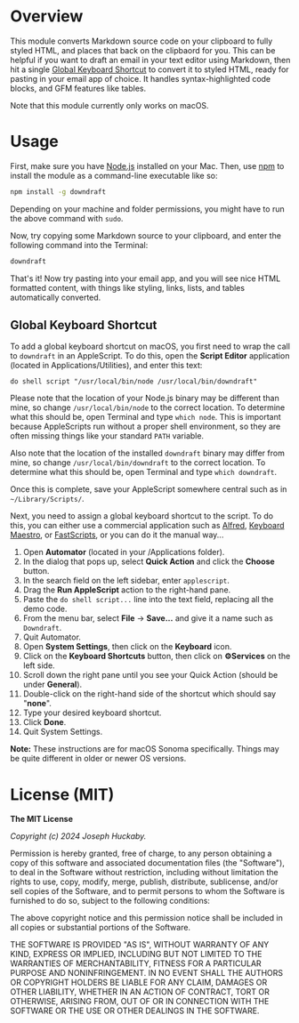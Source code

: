 # Overview

This module converts Markdown source code on your clipboard to fully styled HTML, and places that back on the clipbaord for you.  This can be helpful if you want to draft an email in your text editor using Markdown, then hit a single [Global Keyboard Shortcut](#global-keyboard-shortcut) to convert it to styled HTML, ready for pasting in your email app of choice.  It handles syntax-highlighted code blocks, and GFM features like tables.

Note that this module currently only works on macOS.

# Usage

First, make sure you have [Node.js](https://nodejs.org/en/download/) installed on your Mac.  Then, use [npm](https://www.npmjs.com/) to install the module as a command-line executable like so:

```sh
npm install -g downdraft
```

Depending on your machine and folder permissions, you might have to run the above command with `sudo`.

Now, try copying some Markdown source to your clipboard, and enter the following command into the Terminal:

```sh
downdraft
```

That's it!  Now try pasting into your email app, and you will see nice HTML formatted content, with things like styling, links, lists, and tables automatically converted.

## Global Keyboard Shortcut

To add a global keyboard shortcut on macOS, you first need to wrap the call to `downdraft` in an AppleScript.  To do this, open the **Script Editor** application (located in Applications/Utilities), and enter this text:

```applescript
do shell script "/usr/local/bin/node /usr/local/bin/downdraft"
```

Please note that the location of your Node.js binary may be different than mine, so change `/usr/local/bin/node` to the correct location.  To determine what this should be, open Terminal and type `which node`.  This is important because AppleScripts run without a proper shell environment, so they are often missing things like your standard `PATH` variable.

Also note that the location of the installed `downdraft` binary may differ from mine, so change `/usr/local/bin/downdraft` to the correct location.  To determine what this should be, open Terminal and type `which downdraft`.

Once this is complete, save your AppleScript somewhere central such as in `~/Library/Scripts/`.

Next, you need to assign a global keyboard shortcut to the script.  To do this, you can either use a commercial application such as [Alfred](http://www.alfredapp.com/), [Keyboard Maestro](http://www.keyboardmaestro.com/main/), or [FastScripts](http://www.red-sweater.com/fastscripts/index.html), or you can do it the manual way...

1. Open **Automator** (located in your /Applications folder).
2. In the dialog that pops up, select **Quick Action** and click the **Choose** button.
3. In the search field on the left sidebar, enter `applescript`.
4. Drag the **Run AppleScript** action to the right-hand pane.
5. Paste the `do shell script...` line into the text field, replacing all the demo code.
6. From the menu bar, select **File** → **Save...** and give it a name such as `Downdraft`.
7. Quit Automator.
8. Open **System Settings**, then click on the **Keyboard** icon.
9. Click on the **Keyboard Shortcuts** button, then click on **⚙️Services** on the left side.
10. Scroll down the right pane until you see your Quick Action (should be under **General**).
11. Double-click on the right-hand side of the shortcut which should say "**none**".
12. Type your desired keyboard shortcut.
13. Click **Done**.
13. Quit System Settings.

**Note:** These instructions are for macOS Sonoma specifically.  Things may be quite different in older or newer OS versions.

# License (MIT)

**The MIT License**

*Copyright (c) 2024 Joseph Huckaby.*

Permission is hereby granted, free of charge, to any person obtaining a copy
of this software and associated documentation files (the "Software"), to deal
in the Software without restriction, including without limitation the rights
to use, copy, modify, merge, publish, distribute, sublicense, and/or sell
copies of the Software, and to permit persons to whom the Software is
furnished to do so, subject to the following conditions:

The above copyright notice and this permission notice shall be included in
all copies or substantial portions of the Software.

THE SOFTWARE IS PROVIDED "AS IS", WITHOUT WARRANTY OF ANY KIND, EXPRESS OR
IMPLIED, INCLUDING BUT NOT LIMITED TO THE WARRANTIES OF MERCHANTABILITY,
FITNESS FOR A PARTICULAR PURPOSE AND NONINFRINGEMENT. IN NO EVENT SHALL THE
AUTHORS OR COPYRIGHT HOLDERS BE LIABLE FOR ANY CLAIM, DAMAGES OR OTHER
LIABILITY, WHETHER IN AN ACTION OF CONTRACT, TORT OR OTHERWISE, ARISING FROM,
OUT OF OR IN CONNECTION WITH THE SOFTWARE OR THE USE OR OTHER DEALINGS IN
THE SOFTWARE.
